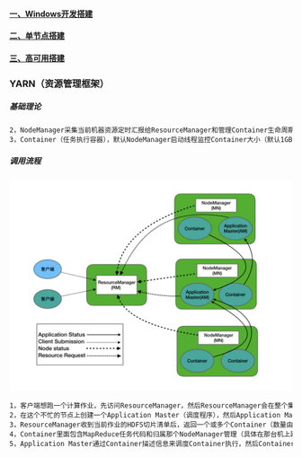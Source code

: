 #### [一、Windows开发搭建][3]
#### [二、单节点搭建][1]
#### [三、高可用搭建][2]

### YARN（资源管理框架）

##### 基础理论
```bash
2，NodeManager采集当前机器资源定时汇报给ResourceManager和管理Container生命周期（每一DataNode机器上都会有一个NodeManager，它们是一比一的关系）
3，Container（任务执行容器），默认NodeManager启动线程监控Container大小（默认1GB），如果超出申请资源额度则kill掉，Container支持Linux内核的cGroup隔离
```
##### 调用流程
![image](https://github.com/firechiang/hadoop-test/blob/master/yarn/image/1-yarn.png)

```bash
1，客户端想跑一个计算作业，先访问ResourceManager，然后ResourceManager会在整个集群中找一台相对不忙的节点
2，在这个不忙的节点上创建一个Application Master（调度程序），然后Application Master会获取当前作业的HDFS切片清单，然后将清单信息发送给ResourceManager
3，ResourceManager收到当前作业的HDFS切片清单后，返回一个或多个Container（数量由HDFS切片信息决定）
4，Container里面包含MapReduce任务代码和归属那个NodeManager管理（具体在那台机上跑），需要多少资源等相关信息
5，Application Master通过Container描述信息来调度Container执行，然后Container向Application Master汇报作业执行情况
```
[1]: https://github.com/firechiang/hadoop-test/blob/master/yarn/doc/1-setup-single-node.md
[2]: https://github.com/firechiang/hadoop-test/blob/master/yarn/doc/2-setup-cluster-node.md
[3]: https://github.com/firechiang/hadoop-test/blob/master/yarn/doc/windows-cluster-node.md
